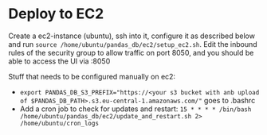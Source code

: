 # Deploy to EC2
Create a ec2-instance (ubuntu), ssh into it, configure it as described below and run `source /home/ubuntu/pandas_db/ec2/setup_ec2.sh`.
Edit the inbound rules of the security group to allow traffic on port 8050, and you should be able to access the UI via <public ec2 address>:8050

Stuff that needs to be configured manually on ec2:
- `export PANDAS_DB_S3_PREFIX="https://<your s3 bucket with anb upload of $PANDAS_DB_PATH>.s3.eu-central-1.amazonaws.com/"` goes to .bashrc
- Add a cron job to check for updates and restart: `15 * * * * /bin/bash /home/ubuntu/pandas_db/ec2/update_and_restart.sh 2> /home/ubuntu/cron_logs`